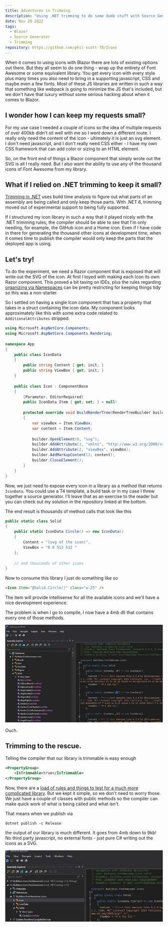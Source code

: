 ```yaml
---
title: Adventures in Trimming
description: "Using .NET trimming to do some dumb stuff with Source Generators and Blazor"
date: Nov 20 2022
tags:
  - Blazor
  - Source Generator
  - Trimming
repository: https://github.com/phil-scott-78/Icons
---
```


When it comes to using icons with Blazor there are lots of existing options out there. But they all seem to do one thing - wrap up the entirety of Font Awesome or some equivalent library. You get every icon with every style plus many times you also need to bring in a supporting javascript, CSS and maybe even a few fonts. Most of these JS libraries are written in such a way that something like webpack is going to minimize the JS that's included, but we don't have that luxury without some serious hacking about when it comes to Blazor.

## I wonder how I can keep my requests small?

For my use case I needed a couple of icons so the idea of multiple requests of over 400kb didn't sit well with me so I went down a different route. I really only need the content of the icon - ultimately it is just an svg element. I don't need javascript, and I don't really need CSS either - I have my own CSS framework that can add color or sizing to an HTML element.

So, on the front end of things a Blazor component that simply wrote out the SVG is all I really need. But I also want the ability to use any of the thousand icons of Font Awesome from my library.

## What if I relied on .NET trimming to keep it small?

[Trimming in .NET](https://learn.microsoft.com/en-us/dotnet/core/deploying/trimming/trim-self-contained) uses build time analysis to figure out what parts of an assembly are being called and only keep those parts. With .NET 6, trimming moved out of experimental support to being fully supported.

If I structured my icon library in such a way that it played nicely with the .NET trimming rules, the compiler should be able to see that I'm only needing, for example, the GitHub icon and a Home icon. Even if I have code in there for generating the thousand other icons at development time, when it comes time to publish the compiler would only keep the parts that the deployed app is using.

## Let's try!

To do the experiment, we need a Razor component that is exposed that will write out the SVG of the icon. At first I toyed with making each Icon its own Razor component. This proved a bit taxing on IDEs, plus the rules regarding [organizing via Namespaces](https://learn.microsoft.com/en-us/aspnet/core/blazor/components/?view=aspnetcore-7.0#namespaces) can be pretty restricting for keeping things tidy so this was a non-starter.

So I settled on having a single Icon component that has a property that takes in a struct containing the icon data. My component looks approximately like this with some extra code related to `AdditionalAttributes` stripped.

```csharp
using Microsoft.AspNetCore.Components;
using Microsoft.AspNetCore.Components.Rendering;

namespace App
{
    public class IconData
    {
        public string Content { get; init; }
        public string ViewBox { get; init; }
    }

    public class Icon : ComponentBase
    {
        [Parameter, EditorRequired]
        public IconData Item { get; set; } = null!

        protected override void BuildRenderTree(RenderTreeBuilder builder)
        {
            var viewBox = Item.ViewBox;
            var content = Item.Content;

            builder.OpenElement(0, "svg");
            builder.AddAttribute(1, "xmlns", "http://www.w3.org/2000/svg");
            builder.AddAttribute(2, "viewBox", viewBox);
            builder.AddMarkupContent(3, content);
            builder.CloseElement();
        }
    }
}
```

Now, we just need to expose every icon in a library as a method that returns `IconData`. You could use a T4 template, a build task or in my case I threw together a source generator. I'll leave that as an exercise to the reader but you can check out my solution in the repository linked at the bottom.

The end result is thousands of method calls that look like this

```csharp
public static class Solid
{
    public static IconData Circle() => new IconData()
    {
        Content = "(svg of the icon)",
        ViewBox = "0 0 512 512 "
    };

    // and thousands of other icons
}
```

Now to consume this library I just do something like so

```html
<Icon Item="@Solid.Circle()" class="w-25" />
```

The item will provide intellisense for all the available icons and we'll have a nice development experience.

The problem is when I go to compile, I now have a 4mb dll that contains every one of those methods.

![all the icons](Content/Blog/media/2022-11-20-14-33-15.png)

Ouch.

## Trimming to the rescue.

Telling the compiler that our library is trimmable is easy enough

```xml
<PropertyGroup>
    <IsTrimmable>true</IsTrimmable>
</PropertyGroup>
```

Now, there are a [load of rules and things to test for a much more complicated library](https://learn.microsoft.com/en-us/dotnet/core/deploying/trimming/prepare-libraries-for-trimming#enable-project-specific-trimming). But we kept it simple, so we don't need to worry those. We just have a couple of classes with public methods so the compiler can make quick work of what is being called and what isn't.

That means when we publish via

```
dotnet publish -c Release
```

the output of our library is much different. It goes from 4mb down to 9kb! No third party javascript, no external fonts - just pure C# writing out the icons as a SVG.

![only what we used](Content/Blog/media/2022-11-20-14-34-02.png)
